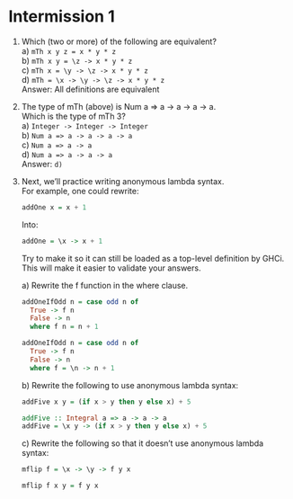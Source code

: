 Intermission 1
==============

1. Which (two or more) of the following are equivalent?  
   a) `mTh x y z = x * y * z`  
   b) `mTh x y = \z -> x * y * z`  
   c) `mTh x = \y -> \z -> x * y * z`  
   d) `mTh = \x -> \y -> \z -> x * y * z`  
   Answer: All definitions are equivalent
2. The type of mTh (above) is Num a => a -> a -> a -> a.  
   Which is the type of mTh 3?  
   a) `Integer -> Integer -> Integer`  
   b) `Num a => a -> a -> a -> a`  
   c) `Num a => a -> a`  
   d) `Num a => a -> a -> a`  
   Answer: `d)`
3. Next, we’ll practice writing anonymous lambda syntax.  
   For example, one could rewrite:
   ```haskell
   addOne x = x + 1
   ```
   Into:
   ```haskell
   addOne = \x -> x + 1
   ```
   Try to make it so it can still be loaded as a top-level definition by GHCi. This will make it easier to validate your answers.  
   
   a) Rewrite the f function in the where clause.
   ```haskell
   addOneIfOdd n = case odd n of
     True -> f n
     False -> n
     where f n = n + 1
   ```
   ```haskell
   addOneIfOdd n = case odd n of
     True -> f n
     False -> n
     where f = \n -> n + 1 
   ```
   b) Rewrite the following to use anonymous lambda syntax:
   ```haskell
   addFive x y = (if x > y then y else x) + 5
   ```
   ```haskell
   addFive :: Integral a => a -> a -> a
   addFive = \x y -> (if x > y then y else x) + 5
   ```
   c) Rewrite the following so that it doesn’t use anonymous lambda syntax:
   ```haskell
   mflip f = \x -> \y -> f y x
   ```
   ```haskell
   mflip f x y = f y x
   ```
